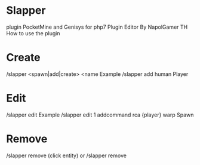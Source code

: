 # Slapper
plugin PocketMine and Genisys for php7
Plugin Editor By NapolGamer TH
How to use the plugin
# Create
/slapper <spawn|add|create> <entity> <name
Example
/slapper add human Player
# Edit
/slapper edit <eid> <command>
Example
/slapper edit 1 addcommand rca {player} warp Spawn
# Remove
/slapper remove (click entity) or /slapper remove <eid>
